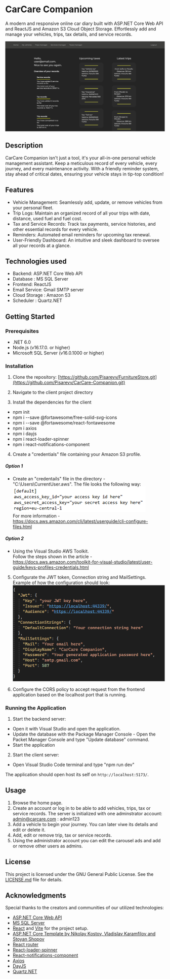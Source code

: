 # CarCare Companion

A modern and responsive online car diary built with ASP.NET Core Web API and ReactJS and Amazon S3 Cloud Object Storage. Effortlessly add and manage your vehicles, trips, tax details, and service records. 

![CarCare Companion Screenshot](Client/CarCare-Companion/assets/CarCareCompanionHomePage_2.png)
## Description
CarCare Companion isn't just a tool, it's your all-in-one personal vehicle management assistant. Keep a meticulous record of every vehicle, every journey, and every maintenance activity. With a friendly reminder system, stay ahead of critical dates, ensuring your vehicle stays in tip-top condition!

## Features 
- Vehicle Management: Seamlessly add, update, or remove vehicles from your personal fleet.
- Trip Logs: Maintain an organized record of all your trips with date, distance, used fuel and fuel cost.
- Tax and Service Records: Track tax payments, service histories, and other essential records for every vehicle.
- Reminders: Automated email reminders for upcoming tax renewal.
- User-Friendly Dashboard: An intuitive and sleek dashboard to oversee all your records at a glance.
  
## Technologies used
- Backend: ASP.NET Core Web API
- Database : MS SQL Server
- Frontend: ReactJS
- Email Service: Gmail SMTP server
- Cloud Storage : Amazon S3
- Scheduler : Quartz.NET

## Getting Started

### Prerequisites
- .NET 6.0
- Node.js (v16.17.0. or higher)
- Microsoft SQL Server (v16.0.1000 or higher)


### Installation
1. Clone the repository:
[https://github.com/Pisarevv/FurnitureStore.git](https://github.com/Pisarevv/CarCare-Companion.git)

2. Navigate to the client project directory

3. Install the dependencies for the client
- npm init 
- npm i --save @fortawesome/free-solid-svg-icons
- npm i --save @fortawesome/react-fontawesome
- npm i axios
- npm i dayjs
- npm i react-loader-spinner
- npm i react-notifications-component

4. Create a "credentials" file containing your Amazon S3 profile. <br />
##### Option 1 
- Create an "credentails" file in the directory - "C:\Users\CurrentUser\.aws".
The file looks the following way:<br />
![credentialsExample](Assets/credentialsExample.png) <br />
For more information - https://docs.aws.amazon.com/cli/latest/userguide/cli-configure-files.html <br />

##### Option 2 
- Using the Visual Studio AWS Toolkit. <br />
Follow the steps shown in the article - https://docs.aws.amazon.com/toolkit-for-visual-studio/latest/user-guide/keys-profiles-credentials.html

5. Configurate the JWT token, Connection string and MailSettings.
Example of how the configuration should look: <br/>
![secretsExample](Assets/secretsExample.png) <br />

6. Configure the CORS policy to accept request from the frontend application based on the localhost port that is running.

### Running the Application

1. Start the backend server:
- Open it with Visual Studio and open the application.
- Update the database with the Package Manager Console - Open the Packet Manager Console and type "Update database" command.
- Start the application

2. Start the client server:
- Open Visual Studio Code terminal and type "npm run dev"

The application should open host its self on `http://localhost:5173/`.

## Usage

1. Browse the home page.
2. Create an account or log in to be able to add vehicles, trips, tax or service records.
   The server is initialized with one adminstrator account: 
   admin@carcare.com : admin123
3. Add a vehicle to begin your journey. You can later viwe its details and edit or delete it.
4. Add, edit or remove trip, tax or service records.
5. Using the administrator account you can edit the carousel ads and add or remove other users as admins.


## License

This project is licensed under the GNU General Public License. See the [LICENSE.md](./LICENSE.md) file for details.

## Acknowledgments
Special thanks to the creators and communities of our utilized technologies: <br/>
- [ASP.NET Core Web API](https://learn.microsoft.com/en-us/aspnet/core/?view=aspnetcore-6.0)
- [MS SQL Server](https://www.microsoft.com/en-us/sql-server)
- [React](https://reactjs.org/) and [Vite](https://vitejs.dev/) for the project setup.
- [ASP.NET Core Template by Nikolay Kostov, Vladislav Karamfilov and Stoyan Shopov](https://github.com/NikolayIT/ASP.NET-Core-Template)
- [React router](https://reactrouter.com/en/main)
- [React-loader-spinner](https://mhnpd.github.io/react-loader-spinner/)
- [React-notifications-component](https://github.com/teodosii/react-notifications-component)
- [Axios](https://axios-http.com/)
- [DayJS](https://github.com/iamkun/dayjs)
- [Quartz.NET](https://www.quartz-scheduler.net/)

